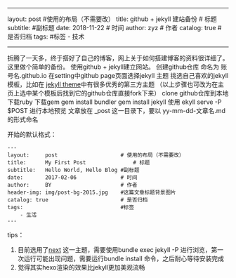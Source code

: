 ﻿
---

layout:     post                  #使用的布局（不需要改）
title:      github + jekyll 建站备份               # 标题 
subtitle:    #副标题
date:       2018-11-22              # 时间
author:     zyz                      # 作者
catalog: true                       # 是否归档
tags:                               #标签
    - 技术

---


折腾了一天多，终于搭好了自己的博客，网上关于如何搭建博客的资料很详细了。这里做个简单的备份。
使用github + jekyll建立网站。
创建github仓库 命名为 账号名.github.io
在setting中github page页面选择jekyll 主题
挑选自己喜欢的jekyll模板，比如在 [jekyll theme](http://jekyllthemes.org/)中有很多优秀的第三方主题
（以上步骤也可改为在主页上选中某个模板后找到它的github仓库直接fork下来）
clone github仓库到本地
下载ruby
下载gem
gem install bundler
gem install jekyll
使用 ekyll serve -P $POST 进行本地预览
文章放在 _post 这一目录下，要以 yy-mm-dd-文章名.md的形式命名

开始的默认格式：

    ---
    layout:     post                    # 使用的布局（不需要改）
    title:      My First Post               # 标题 
    subtitle:   Hello World, Hello Blog #副标题
    date:       2017-02-06              # 时间
    author:     BY                      # 作者
    header-img: img/post-bg-2015.jpg    #这篇文章标题背景图片
    catalog: true                       # 是否归档
    tags:                               #标签
        - 生活
    ---


tips：
1. 目前选用了[next](https://github.com/Simpleyyt/jekyll-theme-next) 这一主题，需要使用bundle exec jekyll -P 进行浏览，第一次运行可能出现问题，需要运行bundle install 命令，之后耐心等待安装完成
2. 觉得其实hexo渲染的效果比jekyll更加美观流畅



